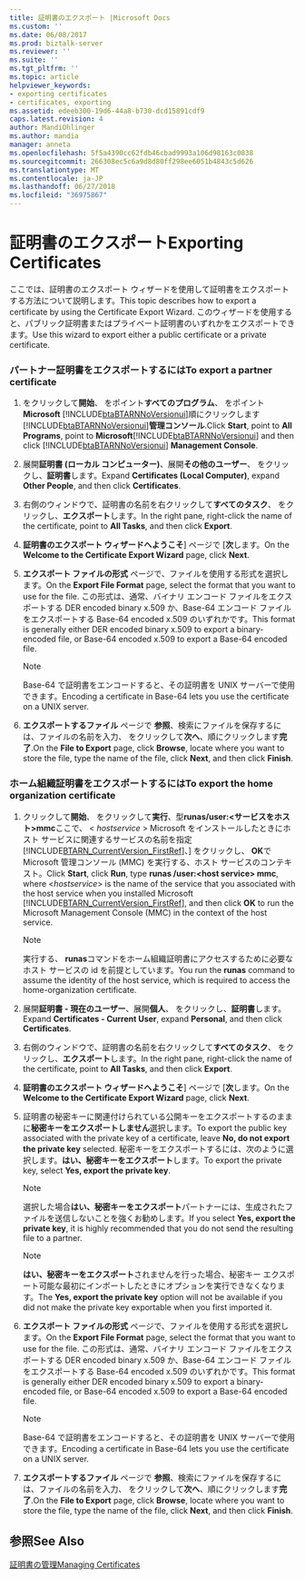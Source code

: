 ```yaml
---
title: 証明書のエクスポート |Microsoft Docs
ms.custom: ''
ms.date: 06/08/2017
ms.prod: biztalk-server
ms.reviewer: ''
ms.suite: ''
ms.tgt_pltfrm: ''
ms.topic: article
helpviewer_keywords:
- exporting certificates
- certificates, exporting
ms.assetid: edeeb300-19d6-44a8-b730-dcd15891cdf9
caps.latest.revision: 4
author: MandiOhlinger
ms.author: mandia
manager: anneta
ms.openlocfilehash: 5f5a4390cc62fdb46cbad9993a106d98163c0838
ms.sourcegitcommit: 266308ec5c6a9d8d80ff298ee6051b4843c5d626
ms.translationtype: MT
ms.contentlocale: ja-JP
ms.lasthandoff: 06/27/2018
ms.locfileid: "36975867"
---
```

# <a name="exporting-certificates"></a><span data-ttu-id="c8568-102">証明書のエクスポート</span><span class="sxs-lookup"><span data-stu-id="c8568-102">Exporting Certificates</span></span>
<span data-ttu-id="c8568-103">ここでは、証明書のエクスポート ウィザードを使用して証明書をエクスポートする方法について説明します。</span><span class="sxs-lookup"><span data-stu-id="c8568-103">This topic describes how to export a certificate by using the Certificate Export Wizard.</span></span> <span data-ttu-id="c8568-104">このウィザードを使用すると、パブリック証明書またはプライベート証明書のいずれかをエクスポートできます。</span><span class="sxs-lookup"><span data-stu-id="c8568-104">Use this wizard to export either a public certificate or a private certificate.</span></span>  
  
### <a name="to-export-a-partner-certificate"></a><span data-ttu-id="c8568-105">パートナー証明書をエクスポートするには</span><span class="sxs-lookup"><span data-stu-id="c8568-105">To export a partner certificate</span></span>  
  
1. <span data-ttu-id="c8568-106">をクリックして**開始**、 をポイント**すべてのプログラム**、 をポイント**Microsoft** [!INCLUDE[btaBTARNNoVersionui](../../includes/btabtarnnoversionui-md.md)]順にクリックします[!INCLUDE[btaBTARNNoVersionui](../../includes/btabtarnnoversionui-md.md)]**管理コンソール**.</span><span class="sxs-lookup"><span data-stu-id="c8568-106">Click **Start**, point to **All Programs**, point to **Microsoft**[!INCLUDE[btaBTARNNoVersionui](../../includes/btabtarnnoversionui-md.md)] and then click [!INCLUDE[btaBTARNNoVersionui](../../includes/btabtarnnoversionui-md.md)] **Management Console**.</span></span>  
  
2. <span data-ttu-id="c8568-107">展開**証明書 (ローカル コンピューター)**、展開**その他のユーザー**、 をクリックし、**証明書**します。</span><span class="sxs-lookup"><span data-stu-id="c8568-107">Expand **Certificates (Local Computer)**, expand **Other People**, and then click **Certificates**.</span></span>  
  
3. <span data-ttu-id="c8568-108">右側のウィンドウで、証明書の名前を右クリックして**すべてのタスク**、 をクリックし、**エクスポート**します。</span><span class="sxs-lookup"><span data-stu-id="c8568-108">In the right pane, right-click the name of the certificate, point to **All Tasks**, and then click **Export**.</span></span>  
  
4. <span data-ttu-id="c8568-109">**証明書のエクスポート ウィザードへようこそ**] ページで [**次**します。</span><span class="sxs-lookup"><span data-stu-id="c8568-109">On the **Welcome to the Certificate Export Wizard** page, click **Next**.</span></span>  
  
5. <span data-ttu-id="c8568-110">**エクスポート ファイルの形式** ページで、ファイルを使用する形式を選択します。</span><span class="sxs-lookup"><span data-stu-id="c8568-110">On the **Export File Format** page, select the format that you want to use for the file.</span></span> <span data-ttu-id="c8568-111">この形式は、通常、バイナリ エンコード ファイルをエクスポートする DER encoded binary x.509 か、Base-64 エンコード ファイルをエクスポートする Base-64 encoded x.509 のいずれかです。</span><span class="sxs-lookup"><span data-stu-id="c8568-111">This format is generally either DER encoded binary x.509 to export a binary-encoded file, or Base-64 encoded x.509 to export a Base-64 encoded file.</span></span>  
  
   > [!NOTE]
   >  <span data-ttu-id="c8568-112">Base-64 で証明書をエンコードすると、その証明書を UNIX サーバーで使用できます。</span><span class="sxs-lookup"><span data-stu-id="c8568-112">Encoding a certificate in Base-64 lets you use the certificate on a UNIX server.</span></span>  
  
6. <span data-ttu-id="c8568-113">**エクスポートするファイル** ページで **参照**、検索にファイルを保存するには、ファイルの名前を入力、 をクリックして**次へ**、順にクリックします**完了**.</span><span class="sxs-lookup"><span data-stu-id="c8568-113">On the **File to Export** page, click **Browse**, locate where you want to store the file, type the name of the file, click **Next**, and then click **Finish**.</span></span>  
  
### <a name="to-export-the-home-organization-certificate"></a><span data-ttu-id="c8568-114">ホーム組織証明書をエクスポートするには</span><span class="sxs-lookup"><span data-stu-id="c8568-114">To export the home organization certificate</span></span>  
  
1. <span data-ttu-id="c8568-115">クリックして**開始**、 をクリックして**実行**、型**runas/user:\<サービスをホスト\>mmc**ここで、 \< *hostservice* \> Microsoft をインストールしたときにホスト サービスに関連するサービスの名前を指定[!INCLUDE[BTARN_CurrentVersion_FirstRef](../../includes/btarn-currentversion-firstref-md.md)]、] をクリックし、 **OK**で Microsoft 管理コンソール (MMC) を実行する、ホスト サービスのコンテキスト。</span><span class="sxs-lookup"><span data-stu-id="c8568-115">Click **Start**, click **Run**, type **runas /user:\<host service\> mmc**, where \<*hostservice*\> is the name of the service that you associated with the host service when you installed Microsoft [!INCLUDE[BTARN_CurrentVersion_FirstRef](../../includes/btarn-currentversion-firstref-md.md)], and then click **OK** to run the Microsoft Management Console (MMC) in the context of the host service.</span></span>  
  
   > [!NOTE]
   >  <span data-ttu-id="c8568-116">実行する、 **runas**コマンドをホーム組織証明書にアクセスするために必要なホスト サービスの id を前提としています。</span><span class="sxs-lookup"><span data-stu-id="c8568-116">You run the **runas** command to assume the identity of the host service, which is required to access the home-organization certificate.</span></span>  
  
2. <span data-ttu-id="c8568-117">展開**証明書 - 現在のユーザー**、展開**個人**、 をクリックし、**証明書**します。</span><span class="sxs-lookup"><span data-stu-id="c8568-117">Expand **Certificates - Current User**, expand **Personal**, and then click **Certificates**.</span></span>  
  
3. <span data-ttu-id="c8568-118">右側のウィンドウで、証明書の名前を右クリックして**すべてのタスク**、 をクリックし、**エクスポート**します。</span><span class="sxs-lookup"><span data-stu-id="c8568-118">In the right pane, right-click the name of the certificate, point to **All Tasks**, and then click **Export**.</span></span>  
  
4. <span data-ttu-id="c8568-119">**証明書のエクスポート ウィザードへようこそ**] ページで [**次**します。</span><span class="sxs-lookup"><span data-stu-id="c8568-119">On the **Welcome to the Certificate Export Wizard** page, click **Next**.</span></span>  
  
5. <span data-ttu-id="c8568-120">証明書の秘密キーに関連付けられている公開キーをエクスポートするのままに**秘密キーをエクスポートしません**選択します。</span><span class="sxs-lookup"><span data-stu-id="c8568-120">To export the public key associated with the private key of a certificate, leave **No, do not export the private key** selected.</span></span> <span data-ttu-id="c8568-121">秘密キーをエクスポートするには、次のように選択します。**はい、秘密キーをエクスポート**します。</span><span class="sxs-lookup"><span data-stu-id="c8568-121">To export the private key, select **Yes, export the private key**.</span></span>  
  
   > [!NOTE]
   >  <span data-ttu-id="c8568-122">選択した場合**はい、秘密キーをエクスポート**パートナーには、生成されたファイルを送信しないことを強くお勧めします。</span><span class="sxs-lookup"><span data-stu-id="c8568-122">If you select **Yes, export the private key**, it is highly recommended that you do not send the resulting file to a partner.</span></span>  
  
   > [!NOTE]
   >  <span data-ttu-id="c8568-123">**はい、秘密キーをエクスポート**されませんを行った場合、秘密キー エクスポート可能な最初にインポートしたときにオプションを実行できなくなります。</span><span class="sxs-lookup"><span data-stu-id="c8568-123">The **Yes, export the private key** option will not be available if you did not make the private key exportable when you first imported it.</span></span>  
  
6. <span data-ttu-id="c8568-124">**エクスポート ファイルの形式** ページで、ファイルを使用する形式を選択します。</span><span class="sxs-lookup"><span data-stu-id="c8568-124">On the **Export File Format** page, select the format that you want to use for the file.</span></span> <span data-ttu-id="c8568-125">この形式は、通常、バイナリ エンコード ファイルをエクスポートする DER encoded binary x.509 か、Base-64 エンコード ファイルをエクスポートする Base-64 encoded x.509 のいずれかです。</span><span class="sxs-lookup"><span data-stu-id="c8568-125">This format is generally either DER encoded binary x.509 to export a binary-encoded file, or Base-64 encoded x.509 to export a Base-64 encoded file.</span></span>  
  
   > [!NOTE]
   >  <span data-ttu-id="c8568-126">Base-64 で証明書をエンコードすると、その証明書を UNIX サーバーで使用できます。</span><span class="sxs-lookup"><span data-stu-id="c8568-126">Encoding a certificate in Base-64 lets you use the certificate on a UNIX server.</span></span>  
  
7. <span data-ttu-id="c8568-127">**エクスポートするファイル** ページで **参照**、検索にファイルを保存するには、ファイルの名前を入力、 をクリックして**次へ**、順にクリックします**完了**.</span><span class="sxs-lookup"><span data-stu-id="c8568-127">On the **File to Export** page, click **Browse**, locate where you want to store the file, type the name of the file, click **Next**, and then click **Finish**.</span></span>  
  
## <a name="see-also"></a><span data-ttu-id="c8568-128">参照</span><span class="sxs-lookup"><span data-stu-id="c8568-128">See Also</span></span>  
 [<span data-ttu-id="c8568-129">証明書の管理</span><span class="sxs-lookup"><span data-stu-id="c8568-129">Managing Certificates</span></span>](../../adapters-and-accelerators/accelerator-rosettanet/managing-certificates1.md)